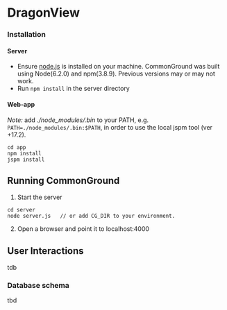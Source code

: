 # DragonView 



### Installation
#### Server
* Ensure [node.js](https://nodejs.org) is installed on your machine. CommonGround was built using Node(6.2.0) and npm(3.8.9). Previous versions may or may not work.
* Run `npm install` in the server directory


#### Web-app
*Note:* add *./node_modules/.bin* to your PATH, e.g. `PATH=./node_modules/.bin:$PATH`, in order to use the local jspm tool (ver +17.2). 

```shell
cd app
npm install
jspm install
```

## Running CommonGround
1. Start the server
```
cd server
node server.js   // or add CG_DIR to your environment.
```
2. Open a browser and point it to localhost:4000

## User Interactions
tdb

### Database schema

tbd




